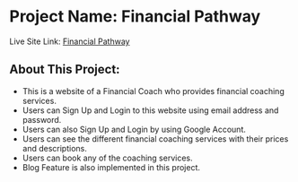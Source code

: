 # Project Name: Financial Pathway

Live Site Link: [Financial Pathway](https://financial-pathway.web.app/)

## About This Project:

* This is a website of a Financial Coach who provides financial coaching services.
* Users can Sign Up and Login to this website using email address and password.
* Users can also Sign Up and Login by using Google Account.
* Users can see the different financial coaching services with their prices and descriptions.
* Users can book any of the coaching services.
* Blog Feature is also implemented in this project.


